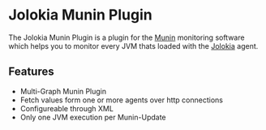 # Jolokia Munin Plugin
The Jolokia Munin Plugin is a plugin for the [Munin](http://munin-monitoring.org/) monitoring software which helps you to monitor every JVM thats loaded with the [Jolokia](http://jolokia.org/) agent. 
## Features
* Multi-Graph Munin Plugin
* Fetch values form one or more agents over http connections
* Configureable through XML
* Only one JVM execution per Munin-Update

